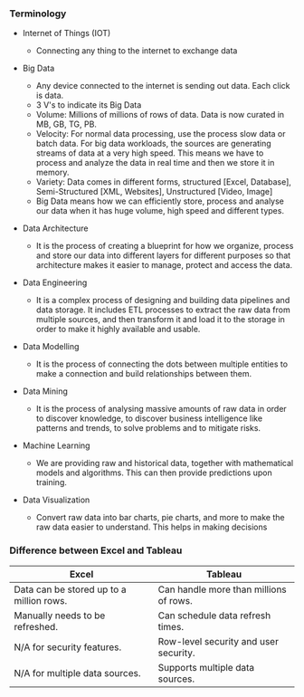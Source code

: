 ### Terminology
- Internet of Things (IOT)
  - Connecting any thing to the internet to exchange data
- Big Data
  - Any device connected to the internet is sending out data. Each click is data. 
  - 3 V's to indicate its Big Data
  - Volume: Millions of millions of rows of data. Data is now curated in MB, GB, TG, PB.
  - Velocity: For normal data processing, use the process slow data or batch data. For big data workloads, the sources are generating streams of data at a very high speed. This means we have to process and analyze the data in real time and then we store it in memory.
  - Variety: Data comes in different forms, structured [Excel, Database], Semi-Structured [XML, Websites], Unstructured [Video, Image]
  - Big Data means how we can efficiently store, process and analyse our data when it has huge volume, high speed and different types.

- Data Architecture
  - It is the process of creating a blueprint for how we organize, process and store our data into different layers for different purposes so that architecture makes it easier to manage, protect and access the data.
- Data Engineering
  - It is a complex process of designing and building data pipelines and data storage. It includes ETL processes to extract the raw data from multiple sources, and then transform it and load it to the storage in order to make it highly available and usable.
- Data Modelling
  - It is the process of connecting the dots between multiple entities to make a connection and build relationships between them.
- Data Mining
  - It is the process of analysing massive amounts of raw data in order to discover knowledge, to discover business intelligence like patterns and trends, to solve problems and to mitigate risks. 
- Machine Learning
  - We are providing raw and historical data, together with mathematical models and algorithms. This can then provide predictions upon training. 
- Data Visualization
  - Convert raw data into bar charts, pie charts, and more to make the raw data easier to understand. This helps in making decisions

### Difference between Excel and Tableau
| **Excel**                                   | **Tableau**                                   |
|---------------------------------------------|-----------------------------------------------|
| Data can be stored up to a million rows.    | Can handle more than millions of rows.        |
| Manually needs to be refreshed.             | Can schedule data refresh times.              |
| N/A for security features.                  | Row-level security and user security.         |
| N/A for multiple data sources.              | Supports multiple data sources.               |

